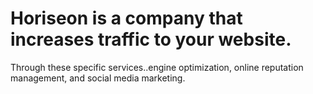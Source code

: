 # Horiseon is a company that increases traffic to your website.

Through these specific services..engine optimization, online reputation management, and social media marketing.

